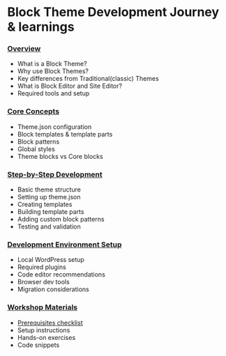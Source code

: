 # Block Theme Development Journey & learnings

### [Overview](Overview/overview.md)
* What is a Block Theme?
* Why use Block Themes?
* Key differences from Traditional(classic) Themes
* What is Block Editor and Site Editor?
* Required tools and setup



### [Core Concepts](concepts/concepts.md)
* Theme.json configuration
* Block templates & template parts
* Block patterns
* Global styles
* Theme blocks vs Core blocks


### [Step-by-Step Development](How-to-develop-theme/how-to.md)
* Basic theme structure
* Setting up theme.json
* Creating templates
* Building template parts
* Adding custom block patterns
* Testing and validation


### [Development Environment Setup](dev-setup/setup.md)
* Local WordPress setup
* Required plugins
* Code editor recommendations
* Browser dev tools
* Migration considerations


### [Workshop Materials](Workshop/Workshop.md)
* [Prerequisites checklist](Workshop/Prerequisites.md)
* Setup instructions
* Hands-on exercises
* Code snippets

